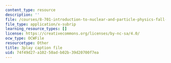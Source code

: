 ```yaml
---
content_type: resource
description: ''
file: /courses/8-701-introduction-to-nuclear-and-particle-physics-fall-2020/74f49d27a10250adb02b39d20700f7ea_jtSfWlQbmNY.vtt
file_type: application/x-subrip
learning_resource_types: []
license: https://creativecommons.org/licenses/by-nc-sa/4.0/
ocw_type: OCWFile
resourcetype: Other
title: 3play caption file
uid: 74f49d27-a102-50ad-b02b-39d20700f7ea
---
```

